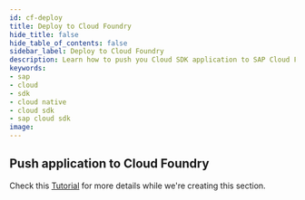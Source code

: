 ```yaml
---
id: cf-deploy
title: Deploy to Cloud Foundry
hide_title: false
hide_table_of_contents: false
sidebar_label: Deploy to Cloud Foundry
description: Learn how to push you Cloud SDK application to SAP Cloud Foundry
keywords:
- sap
- cloud
- sdk
- cloud native
- cloud sdk
- sap cloud sdk
image:
---
```


## Push application to Cloud Foundry ##

Check this [Tutorial](https://developers.sap.com/tutorials/s4sdk-cloud-foundry-sample-application.html ) for more
details while we're creating this section.
